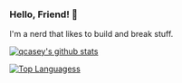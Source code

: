 ### Hello, Friend! 👋

I'm a nerd that likes to build and break stuff.

[![qcasey's github stats](https://github-readme-stats.vercel.app/api?username=davidandradeduarte)](https://github.com/davidandradeduarte)

[![Top Languagess](https://github-readme-stats.vercel.app/api/top-langs/?username=davidandradeduarte&exclude_repo=freecodecamp,davidandradeduarte.github.io,barra-parking,php-fe-interview-sample,davidandradeduarte.github.io.hugo)](https://github.com/davidandradeduarte)
